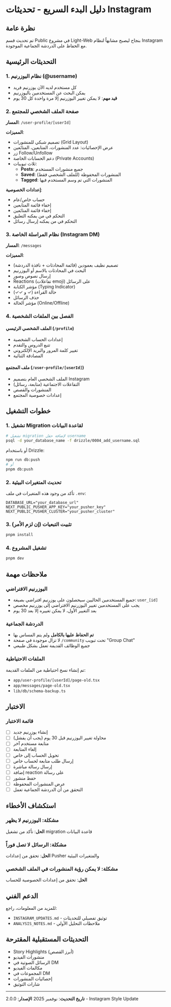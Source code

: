 # دليل البدء السريع - تحديثات Instagram

## نظرة عامة

تم تحديث قسم Public في مشروع Light-Web بنجاح ليصبح مشابهاً لنظام Instagram مع الحفاظ على الدردشة الجماعية الموجودة.

## التحديثات الرئيسية

### 1. نظام اليوزرنيم (@username)
- كل مستخدم لديه الآن يوزرنيم فريد
- يمكن البحث عن المستخدمين باليوزرنيم
- **قيد مهم**: لا يمكن تغيير اليوزرنيم إلا مرة واحدة كل 30 يوم

### 2. صفحة الملف الشخصي للمجتمع
**المسار**: `/user-profile/[userId]`

**المميزات**:
- تصميم شبكي للمنشورات (Grid Layout)
- عرض الإحصائيات: عدد المنشورات، المتابعين، المتابَعين
- زر Follow/Unfollow
- دعم الحسابات الخاصة (Private Accounts)
- ثلاث تبويبات:
  - **Posts**: جميع منشورات المستخدم
  - **Saved**: المنشورات المحفوظة (للملف الشخصي فقط)
  - **Tagged**: المنشورات التي تم وسم المستخدم فيها

**إعدادات الخصوصية**:
- حساب خاص/عام
- إخفاء قائمة المتابعين
- إخفاء قائمة المتابَعين
- التحكم في من يمكنه التعليق
- التحكم في من يمكنه إرسال رسائل

### 3. نظام المراسلة الخاصة (Instagram DM)
**المسار**: `/messages`

**المميزات**:
- تصميم نظيف بعمودين (قائمة المحادثات + نافذة الدردشة)
- البحث في المحادثات بالاسم أو اليوزرنيم
- إرسال نصوص وصور
- Reactions (تفاعلات emoji) على الرسائل
- مؤشر الكتابة (Typing Indicator)
- حالة القراءة (✓ و ✓✓)
- حذف الرسائل
- مؤشر الحالة (Online/Offline)

### 4. الفصل بين الملفات الشخصية

#### الملف الشخصي الرئيسي (`/profile`)
- إعدادات الحساب الشخصية
- تتبع الدروس والتقدم
- تغيير كلمة المرور والبريد الإلكتروني
- المصادقة الثنائية

#### ملف المجتمع (`/user-profile/[userId]`)
- الملف الشخصي العام بتصميم Instagram
- التفاعلات الاجتماعية (متابعة، رسائل)
- المنشورات والقصص
- إعدادات خصوصية المجتمع

## خطوات التشغيل

### 1. تشغيل Migration لقاعدة البيانات

```bash
# تشغيل migration لإضافة حقل username
psql -d your_database_name -f drizzle/0004_add_username.sql
```

أو باستخدام Drizzle:

```bash
npm run db:push
# أو
pnpm db:push
```

### 2. تحديث المتغيرات البيئية

تأكد من وجود هذه المتغيرات في ملف `.env`:

```env
DATABASE_URL="your_database_url"
NEXT_PUBLIC_PUSHER_APP_KEY="your_pusher_key"
NEXT_PUBLIC_PUSHER_CLUSTER="your_pusher_cluster"
```

### 3. تثبيت التبعيات (إن لزم الأمر)

```bash
pnpm install
```

### 4. تشغيل المشروع

```bash
pnpm dev
```

## ملاحظات مهمة

### اليوزرنيم الافتراضي
- جميع المستخدمين الحاليين سيحصلون على يوزرنيم افتراضي بصيغة: `user_[id]`
- يجب على المستخدمين تغيير اليوزرنيم الافتراضي إلى يوزرنيم مخصص
- بعد التغيير الأول، لا يمكن تغييره إلا بعد 30 يوم

### الدردشة الجماعية
- **تم الحفاظ عليها بالكامل** ولم يتم المساس بها
- لا تزال موجودة في صفحة `/community` تحت تبويب "Group Chat"
- جميع الوظائف القديمة تعمل بشكل طبيعي

### الملفات الاحتياطية
تم إنشاء نسخ احتياطية من الملفات القديمة:
- `app/user-profile/[userId]/page-old.tsx`
- `app/messages/page-old.tsx`
- `lib/db/schema-backup.ts`

## الاختبار

### قائمة الاختبار
- [ ] إنشاء يوزرنيم جديد
- [ ] محاولة تغيير اليوزرنيم قبل 30 يوم (يجب أن يفشل)
- [ ] متابعة مستخدم آخر
- [ ] إلغاء المتابعة
- [ ] تحويل الحساب إلى خاص
- [ ] إرسال طلب متابعة لحساب خاص
- [ ] إرسال رسالة مباشرة
- [ ] إضافة reaction على رسالة
- [ ] حفظ منشور
- [ ] عرض المنشورات المحفوظة
- [ ] التحقق من أن الدردشة الجماعية تعمل

## استكشاف الأخطاء

### مشكلة: اليوزرنيم لا يظهر
**الحل**: تأكد من تشغيل migration قاعدة البيانات

### مشكلة: الرسائل لا تصل فوراً
**الحل**: تحقق من إعدادات Pusher والمتغيرات البيئية

### مشكلة: لا يمكن رؤية المنشورات في الملف الشخصي
**الحل**: تحقق من إعدادات الخصوصية للحساب

## الدعم الفني

للمزيد من المعلومات، راجع:
- `INSTAGRAM_UPDATES.md` - توثيق تفصيلي للتحديثات
- `ANALYSIS_NOTES.md` - ملاحظات التحليل الأولي

## التحديثات المستقبلية المقترحة

- Story Highlights (أبرز القصص)
- منشورات الفيديو
- الرسائل الصوتية في DM
- مكالمات الفيديو
- المجموعات في DM
- إحصائيات المنشورات
- شارات التوثيق

---

**تاريخ التحديث**: نوفمبر 2025
**الإصدار**: 2.0.0 - Instagram Style Update
